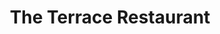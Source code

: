 ---
title: "The Terrace Restaurant"
address: "The Terrace Restaurant, Westville Hotel, Tempo Road, Enniskillen, Co. Fermanagh"
tel: "+44 (0)28 6632 0333"
county: "Fermanagh"
category: "Pubs"
type: "Content"
lat: "54.346771240234375"
lng: "-7.645120143890381"
---